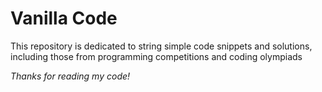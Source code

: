 # Vanilla Code

This repository is dedicated to string simple code snippets and solutions, including those from programming competitions
and coding olympiads

_Thanks for reading my code!_
